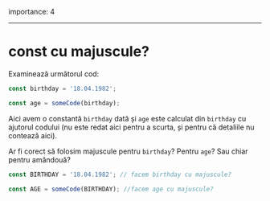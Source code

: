 importance: 4

---

# const cu majuscule?

Examinează următorul cod:

```js
const birthday = '18.04.1982';

const age = someCode(birthday);
```

Aici avem o constantă `birthday` dată și `age` este calculat din  `birthday` cu ajutorul codului (nu este redat aici pentru a scurta, și pentru că detaliile nu contează aici).

Ar fi corect să folosim majuscule pentru `birthday`? Pentru `age`? Sau chiar pentru amândouă?

```js
const BIRTHDAY = '18.04.1982'; // facem birthday cu majuscule?

const AGE = someCode(BIRTHDAY); //facem age cu majuscule?
```
```

